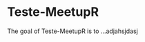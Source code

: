 
# Teste-MeetupR

<!-- badges: start -->
<!-- badges: end -->

The goal of Teste-MeetupR is to ...adjahsjdasj

